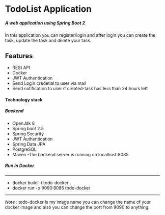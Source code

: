 # TodoList Application
##### A web application using Spring Boot 2 
In this application you can register/login and after login you can create the task, update the task and delete your task.

## Features
- RESt API
- Docker
- JWT Authentication
- Send Login credetial to user via mail
- Send notification to user if created-task has less than 24 hours left

#### Technology stack
##### Backend 
- OpenJdk 8
- Spring boot 2.5
- Spring Security
- JWT Authentication
- Spring Data JPA
- PostgreSQL
- Maven
-The backend server is running on localhost:8085.

##### Run in Docker 
---
- docker build -t todo-docker .
- docker run -p 9090:8085 todo-docker
---

_Note_ : todo-docker is my image name you can change the name of your docker image and also you can change the port from 9090 to anything. 

